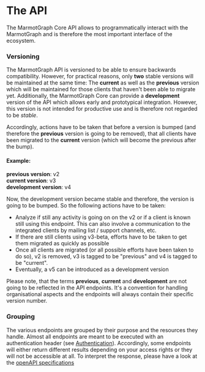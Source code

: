 # The API

The MarmotGraph Core API allows to programmatically interact with the MarmotGraph and is therefore the most
important interface of the ecosystem. 

### Versioning
The MarmotGraph API is versioned to be able to ensure backwards compatibility. However, for practical reasons, only **two** stable versions
will be maintained at the same time: The **current** as well as the **previous** version which will be maintained for those clients
that haven't been able to migrate yet. Additionally, the MarmotGraph Core can provide a **development** version of the API which allows early and prototypical integration. 
However, this version is not intended for productive use and is therefore not regarded to be *stable*.

Accordingly, actions have to be taken that before a version is bumped (and therefore the **previous** version is going to be removed), that all clients have been migrated 
to the **current** version (which will become the previous after the bump).

#### Example: 
 
**previous version**: v2  
**current version**: v3  
**development version**: v4  

Now, the development version became stable and therefore, the version is going to be bumped. So the following actions have to be taken:
- Analyze if still any activity is going on on the v2 or if a client is known still using this endpoint. This can also involve a communication to the integrated clients by mailing list / support channels, etc.
- If there are still clients using v3-beta, efforts have to be taken to get them migrated as quickly as possible
- Once all clients are migrated (or all possible efforts have been taken to do so), v2 is removed, v3 is tagged to be "previous" and v4 is tagged to be "current". 
- Eventually, a v5 can be introduced as a development version

Please note, that the terms **previous**, **current** and **development** are not going to be reflected in the API endpoints. It's a convention for handling organisational aspects and the endpoints will always contain their specific version number.

### Grouping
The various endpoints are grouped by their purpose and the resources they handle. Almost all endpoints are meant to be executed with an authentication header (see [Authentication](authentication.html)). 
Accordingly, some endpoints will either return different results depending on your access rights or they will not be accessible at all. To interpret the response, please have a look at the [openAPI specifications](openapi_specs.html)

